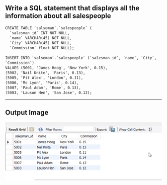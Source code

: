 ## Write a SQL statement that displays all the information about all salespeople

```
CREATE TABLE `salseman`.`salespeople` (
  `salesman_id` INT NOT NULL,
  `name` VARCHAR(45) NOT NULL,
  `City` VARCHAR(45) NOT NULL,
  `Commission` float NOT NULL);

INSERT INTO `salseman`.`salespeople` (`salesman_id`, `name`, `City`, `Commission`)
VALUES (5001, 'James Hoog', 'New York', 0.15),
(5002, 'Nail Knite', 'Paris', 0.13),
(5005, 'Pit Alex', 'London', 0.11),
(5006, 'Mc Lyon', 'Paris', 0.14),
(5007, 'Paul Adam', 'Rome', 0.13),
(5003, 'Lauson Hen', 'San Jose', 0.12);

```

<hr>

## Output Image

![Output-image](salespeople.png)
